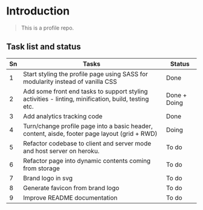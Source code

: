# Introduction

> This is a profile repo.

## Task list and status

| Sn  | Tasks  | Status   |
|---|---|---|
| 1  | Start styling the profile page using SASS for modularity instead of vanilla CSS  | Done   |
| 2  | Add some front end tasks to support styling activities - linting, minification, build, testing etc.  | Done + Doing   |
| 3  | Add analytics tracking code   | Done  |
| 4  | Turn/change profile page into a basic header, content, aisde, footer page layout (grid + RWD)  | Doing   |
| 5  | Refactor codebase to client and server mode and host server on heroku.  | To do  |
| 6  | Refactor page into dynamic contents coming from storage  | To do   |
| 7  | Brand logo in svg  | To do   |
| 8  | Generate favicon from brand logo  | To do   |
| 9  | Improve README documentation  | To do   |